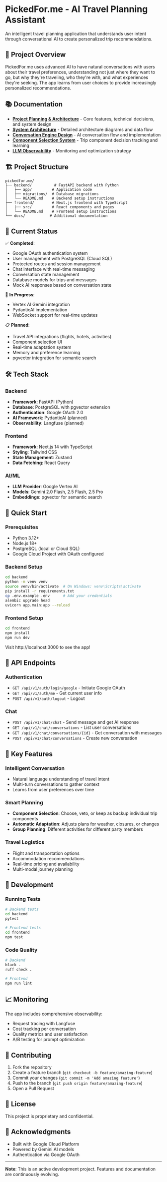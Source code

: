 # PickedFor.me - AI Travel Planning Assistant

An intelligent travel planning application that understands user intent through conversational AI to create personalized trip recommendations.

## 🚀 Project Overview

PickedFor.me uses advanced AI to have natural conversations with users about their travel preferences, understanding not just where they want to go, but why they're traveling, who they're with, and what experiences they're seeking. The app learns from user choices to provide increasingly personalized recommendations.

## 📚 Documentation

- **[Project Planning & Architecture](./CLAUDE.md)** - Core features, technical decisions, and system design
- **[System Architecture](./architecture.md)** - Detailed architecture diagrams and data flow
- **[Conversation Engine Design](./conversation-engine.md)** - AI conversation flow and implementation
- **[Component Selection System](./component-selection-system.md)** - Trip component decision tracking and learning
- **[LLM Observability](./llm-observability.md)** - Monitoring and optimization strategy

## 🏗️ Project Structure

```
pickedfor.me/
├── backend/          # FastAPI backend with Python
│   ├── app/         # Application code
│   ├── migrations/  # Database migrations
│   └── README.md    # Backend setup instructions
├── frontend/        # Next.js frontend with TypeScript
│   ├── src/         # React components and pages
│   └── README.md    # Frontend setup instructions
└── docs/           # Additional documentation
```

## 🚦 Current Status

✅ **Completed**:
- Google OAuth authentication system
- User management with PostgreSQL (Cloud SQL)
- Protected routes and session management
- Chat interface with real-time messaging
- Conversation state management
- Database models for trips and messages
- Mock AI responses based on conversation state

🚧 **In Progress**:
- Vertex AI Gemini integration
- PydanticAI implementation
- WebSocket support for real-time updates

📋 **Planned**:
- Travel API integrations (flights, hotels, activities)
- Component selection UI
- Real-time adaptation system
- Memory and preference learning
- pgvector integration for semantic search

## 🛠️ Tech Stack

### Backend
- **Framework**: FastAPI (Python)
- **Database**: PostgreSQL with pgvector extension
- **Authentication**: Google OAuth 2.0
- **AI Framework**: PydanticAI (planned)
- **Observability**: Langfuse (planned)

### Frontend
- **Framework**: Next.js 14 with TypeScript
- **Styling**: Tailwind CSS
- **State Management**: Zustand
- **Data Fetching**: React Query

### AI/ML
- **LLM Provider**: Google Vertex AI
- **Models**: Gemini 2.0 Flash, 2.5 Flash, 2.5 Pro
- **Embeddings**: pgvector for semantic search

## 🚀 Quick Start

### Prerequisites
- Python 3.12+
- Node.js 18+
- PostgreSQL (local or Cloud SQL)
- Google Cloud Project with OAuth configured

### Backend Setup
```bash
cd backend
python -m venv venv
source venv/bin/activate  # On Windows: venv\Scripts\activate
pip install -r requirements.txt
cp .env.example .env      # Add your credentials
alembic upgrade head
uvicorn app.main:app --reload
```

### Frontend Setup
```bash
cd frontend
npm install
npm run dev
```

Visit http://localhost:3000 to see the app!

## 📡 API Endpoints

### Authentication
- `GET /api/v1/auth/login/google` - Initiate Google OAuth
- `GET /api/v1/auth/me` - Get current user info
- `POST /api/v1/auth/logout` - Logout

### Chat
- `POST /api/v1/chat/chat` - Send message and get AI response
- `GET /api/v1/chat/conversations` - List user conversations
- `GET /api/v1/chat/conversations/{id}` - Get conversation with messages
- `POST /api/v1/chat/conversations` - Create new conversation

## 🔑 Key Features

### Intelligent Conversation
- Natural language understanding of travel intent
- Multi-turn conversations to gather context
- Learns from user preferences over time

### Smart Planning
- **Component Selection**: Choose, veto, or keep as backup individual trip components
- **Automatic Adaptation**: Adjusts plans for weather, closures, or changes
- **Group Planning**: Different activities for different party members

### Travel Logistics
- Flight and transportation options
- Accommodation recommendations
- Real-time pricing and availability
- Multi-modal journey planning

## 🧪 Development

### Running Tests
```bash
# Backend tests
cd backend
pytest

# Frontend tests
cd frontend
npm test
```

### Code Quality
```bash
# Backend
black .
ruff check .

# Frontend
npm run lint
```

## 📈 Monitoring

The app includes comprehensive observability:
- Request tracing with Langfuse
- Cost tracking per conversation
- Quality metrics and user satisfaction
- A/B testing for prompt optimization

## 🤝 Contributing

1. Fork the repository
2. Create a feature branch (`git checkout -b feature/amazing-feature`)
3. Commit your changes (`git commit -m 'Add amazing feature'`)
4. Push to the branch (`git push origin feature/amazing-feature`)
5. Open a Pull Request

## 📄 License

This project is proprietary and confidential.

## 🙏 Acknowledgments

- Built with Google Cloud Platform
- Powered by Gemini AI models
- Authentication via Google OAuth

---

**Note**: This is an active development project. Features and documentation are continuously evolving.